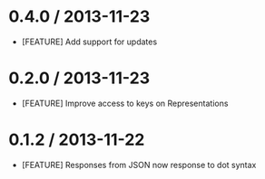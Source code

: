 # 0.4.0 / 2013-11-23
* [FEATURE] Add support for updates

# 0.2.0 / 2013-11-23
* [FEATURE] Improve access to keys on Representations

# 0.1.2 / 2013-11-22
* [FEATURE] Responses from JSON now response to dot syntax
